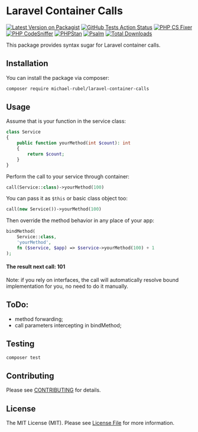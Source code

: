 # Laravel Container Calls

[![Latest Version on Packagist](https://img.shields.io/packagist/v/michael-rubel/laravel-container-calls.svg?style=flat-square)](https://packagist.org/packages/michael-rubel/laravel-container-calls)
[![GitHub Tests Action Status](https://img.shields.io/github/workflow/status/michael-rubel/laravel-container-calls/run-tests?label=tests)](https://github.com/michael-rubel/laravel-container-calls/actions)
[![PHP CS Fixer](https://img.shields.io/github/workflow/status/michael-rubel/laravel-container-calls/check%20&%20fix%20styling%20with%20php-codesniffer?label=phpcs)](https://github.com/michael-rubel/laravel-container-calls/actions)
[![PHP CodeSniffer](https://img.shields.io/github/workflow/status/michael-rubel/laravel-container-calls/check%20&%20fix%20styling%20with%20php-cs-fixer?label=php-cs-fixer)](https://github.com/michael-rubel/laravel-container-calls/actions)
[![PHPStan](https://img.shields.io/github/workflow/status/michael-rubel/laravel-container-calls/phpstan?label=phpstan)](https://github.com/michael-rubel/laravel-container-calls/actions)
[![Psalm](https://img.shields.io/github/workflow/status/michael-rubel/laravel-container-calls/psalm?label=psalm)](https://github.com/michael-rubel/laravel-container-calls/actions)
[![Total Downloads](https://img.shields.io/packagist/dt/michael-rubel/laravel-container-calls.svg?style=flat-square)](https://packagist.org/packages/michael-rubel/laravel-container-calls)

This package provides syntax sugar for Laravel container calls.

## Installation

You can install the package via composer:

```bash
composer require michael-rubel/laravel-container-calls
```

## Usage
Assume that is your function in the service class:
```php
class Service
{
    public function yourMethod(int $count): int
    {
        return $count;
    }
}
```

Perform the call to your service through container:
```php
call(Service::class)->yourMethod(100)
```

You can pass it as `$this` or basic class object too:
```php
call(new Service())->yourMethod(100)
```
Then override the method behavior in any place of your app:
```php
bindMethod(
    Service::class,
    'yourMethod',
    fn ($service, $app) => $service->yourMethod(100) + 1
);
```

#### The result next call: 101

Note: if you rely on interfaces, the call will automatically resolve bound implementation for you, no need to do it manually.

## ToDo:
- method forwarding;
- call parameters intercepting in bindMethod;

## Testing

```bash
composer test
```

## Contributing

Please see [CONTRIBUTING](.github/CONTRIBUTING.md) for details.

## License

The MIT License (MIT). Please see [License File](LICENSE.md) for more information.
